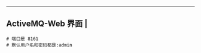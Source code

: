 -------------------------------
ActiveMQ-Web 界面				|
--------------------------------
	# 端口是 8161
	# 默认用户名和密码都是:admin


	